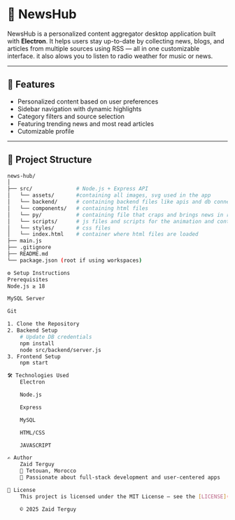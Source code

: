 # 📰 NewsHub

NewsHub is a personalized content aggregator desktop application built with **Electron**. It helps users stay up-to-date by collecting news, blogs, and articles from multiple sources using RSS — all in one customizable interface.
it also alows you to listen to radio weather for music or news.

---

## 🚀 Features

- Personalized content based on user preferences
- Sidebar navigation with dynamic highlights
- Category filters and source selection
- Featuring trending news and most read articles
- Cutomizable profile

---

## 📁 Project Structure

```bash
news-hub/
│
├── src/              # Node.js + Express API
│   └── assets/       #containing all images, svg used in the app
│   └── backend/      # containing backend files like apis and db connection file
│   └── components/   # containing html files
│   └── py/           # containing file that craps and brings news in rss and saves them
│   └── scripts/      # js files and scripts for the animation and content loading
│   └── styles/       # css files
│   └── index.html    # container where html files are loaded
├── main.js
├── .gitignore
├── README.md
└── package.json (root if using workspaces)

⚙️ Setup Instructions
Prerequisites
Node.js ≥ 18

MySQL Server

Git

1. Clone the Repository
2. Backend Setup
    # Update DB credentials
    npm install
    node src/backend/server.js
3. Frontend Setup
    npm start

🛠 Technologies Used
    Electron

    Node.js

    Express

    MySQL

    HTML/CSS

    JAVASCRIPT

✍️ Author
    Zaid Terguy
    📍 Tetouan, Morocco
    🚀 Passionate about full-stack development and user-centered apps

📄 License
    This project is licensed under the MIT License — see the [LICENSE](./LICENSE) file for details.

    © 2025 Zaid Terguy
```
